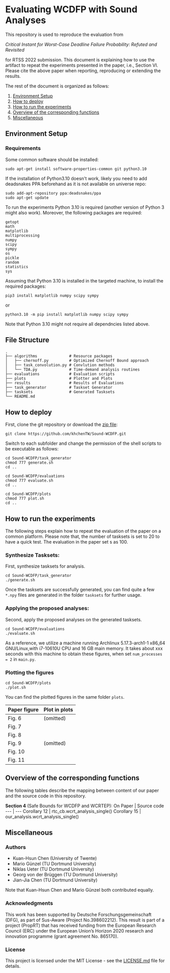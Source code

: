 # Evaluating WCDFP with Sound Analyses

This repository is used to reproduce the evaluation from

_Critical Instant for Worst-Case Deadline Failure Probability: Refuted and Revisited_

for RTSS 2022 submission. This document is explaining how to use the artifact to repeat the experiments presented in the paper, i.e., Section VI. Please cite the above paper when reporting, reproducing or extending the results.

The rest of the document is organized as follows:
1. [Environment Setup](#environment-setup)
2. [How to deploy](#how-to-deploy)
3. [How to run the experiments](#how-to-run-the-experiments)
4. [Overview of the corresponding functions](#overview-of-the-corresponding-functions)
4. [Miscellaneous](#miscellaneous)

## Environment Setup
### Requirements

Some common software should be installed:
```
sudo apt-get install software-properties-common git python3.10
```
If the installation of Python3.10 doesn't work, likely you need to add deadsnakes PPA beforehand as it is not available on universe repo:
```
sudo add-apt-repository ppa:deadsnakes/ppa
sudo apt-get update
```

To run the experiments Python 3.10 is required (another version of Python 3 might also work). Moreover, the following packages are required:
```
getopt
math
matplotlib
multiprocessing
numpy
scipy
sympy
os
pickle
random
statistics
sys
```

Assuming that Python 3.10 is installed in the targeted machine, to install the required packages:
```
pip3 install matplotlib numpy scipy sympy
```
or
```
python3.10 -m pip install matplotlib numpy scipy sympy
```
Note that Python 3.10 might not require all dependncies listed above.

## File Structure
    .
    ├── algorithms              # Resource packages
    │   ├── chernoff.py         # Optimized Chernoff Bound approach
    │   ├── task_convolution.py # Convlution methods
    │   └── TDA.py              # Time-demand analysis routines	
    ├── evaluations             # Evaluation scripts
    ├── plots                   # Plotter and Plots 
    ├── results                 # Results of Evaluations
    ├── task_generator          # Taskset Generator
    ├── tasksets                # Generated Tasksets
    └── README.md

## How to deploy

First, clone the git repository or download the [zip file](https://github.com/khchenTW/Sound-WCDFP/archive/refs/heads/main.zip):
```
git clone https://github.com/khchenTW/Sound-WCDFP.git
```

Switch to each subfolder and change the permission of the shell scripts to be executable as follows:

```
cd Sound-WCDFP/task_generator
chmod 777 generate.sh
cd ..

cd Sound-WCDFP/evaluations
chmod 777 evaluate.sh
cd ..

cd Sound-WCDFP/plots
chmod 777 plot.sh
cd ..
```

## How to run the experiments

The following steps explain how to repeat the evaluation of the paper on a common platform. Please note that, the number of tasksets is set to 20 to have a quick test. The evaluation in the paper set s as 100. 

### Synthesize Tasksets:

First, synthesize tasksets for analysis.
```
cd Sound-WCDFP/task_generator
./generate.sh
```
Once the tasksets are successfully generated, you can find quite a few ```*.npy``` files are generated in the folder ```tasksets``` for further usage.

### Applying the proposed analyses:

Second, apply the proposed analyses on the generated tasksets.
```
cd Sound-WCDFP/evaluations
./evaluate.sh
```
As a reference, we utilize a machine running Archlinux 5.17.3-arch1-1 x86_64 GNU/Linux,with i7-10610U CPU and 16 GB main memory. It takes about xxx seconds with this machine to obtain these figures, when set ```num_processes = 2``` in ```main.py```.

### Plotting the figures
```
cd Sound-WCDFP/plots
./plot.sh
```
You can find the plotted figures in the same folder ```plots```. 

| Paper figure    | Plot in plots            |
|-----------------|--------------------------|
| Fig. 6          | (omitted)                |
| Fig. 7          |                          |
| Fig. 8          |                          |
| Fig. 9          | (omitted)                |
| Fig. 10         |                          |
| Fig. 11         |                          |

## Overview of the corresponding functions

The following tables describe the mapping between content of our paper and the source code in this repository.

**Section 4** (Safe Bounds for WCDFP and WCRTEP):
On Paper | Source code 
--- | --- 
Corollary 12 | rtc_cb.wcrt_analysis_single()
Corollary 15 | our_analysis.wcrt_analysis_single()

## Miscellaneous

### Authors

* Kuan-Hsun Chen (University of Twente)
* Mario Günzel (TU Dortmund University)
* Niklas Ueter (TU Dortmund University)
* Georg von der Brüggen (TU Dortmund University)
* Jian-Jia Chen (TU Dortmund University)

Note that Kuan-Hsun Chen and Mario Günzel both contributed equally.

### Acknowledgments

This work has been supported by Deutsche Forschungsgemeinschaft (DFG), as part of Sus-Aware (Project No.398602212). This result is part of a project (PropRT) that has received funding from the European Research Council (ERC) under the European Union’s Horizon 2020 research and innovation programme (grant agreement No. 865170).

### License

This project is licensed under the MIT License - see the [LICENSE.md](LICENSE.md) file for details.
